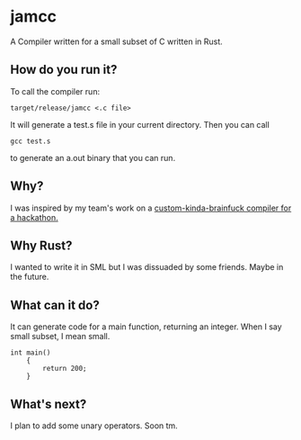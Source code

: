 # jamcc
A Compiler written for a small subset of C written in Rust.

## How do you run it?
To call the compiler run:
```
target/release/jamcc <.c file>
```
It will generate a test.s file in your current directory. Then you can call 
```
gcc test.s
```
to generate an a.out binary that you can run.

## Why?
I was inspired by my team's work on a [custom-kinda-brainfuck compiler for a hackathon.](https://github.com/brandonspark/Runtime) 

## Why Rust?
I wanted to write it in SML but I was dissuaded by some friends. Maybe in the future.

## What can it do?
It can generate code for a main function, returning an integer. When I say small subset, I mean small.
```
int main()
    {
        return 200;
    }
```

## What's next?
I plan to add some unary operators. Soon tm.
